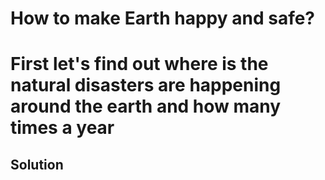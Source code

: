 # How to make Earth happy and safe?
<h1>First let's find out where is the natural disasters are happening around the earth and how many times a year</h1>
<h2>Solution</h2>
